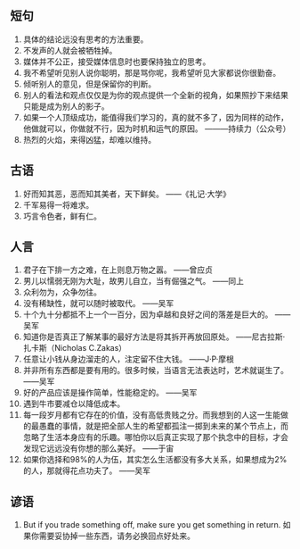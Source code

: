 <author-info date="1630895887124"></author-info>

## 短句

1. 具体的结论远没有思考的方法重要。
2. 不发声的人就会被牺牲掉。
3. 媒体并不公正，接受媒体信息时也要保持独立的思考。
4. 我不希望听见别人说你聪明，那是骂你呢，我希望听见大家都说你很勤奋。
5. 倾听别人的意见，但是保留你的判断。
6. 别人的看法和观点仅仅是为你的观点提供一个全新的视角，如果照抄下来结果只能是成为别人的影子。
7. 如果一个人顶级成功，能值得我们学习的，真的就不多了，因为同样的动作，他做就可以，你做就不行，因为时机和运气的原因。 ———持续力（公众号）
8. 热烈的火焰，来得凶猛，却难以维持。

## 古语

1. 好而知其恶，恶而知其美者，天下鲜矣。	——《礼记·大学》
2. 千军易得一将难求。
3. 巧言令色者，鲜有仁。

## 人言

1. 君子在下排一方之难，在上则息万物之嚣。	——曾应贞
2. 男儿以懦弱无刚为大耻，故男儿自立，当有倔强之气。	——同上
3. 众利勿为，众争勿往。
4. 没有稀缺性，就可以随时被取代。 ——吴军
5. 十个九十分都抵不上一个一百分，因为卓越和良好之间的落差是巨大的。  ——吴军
6. 知道你是否真正了解某事的最好方法是将其拆开再放回原处。           ——尼古拉斯·扎卡斯（Nicholas C.Zakas）
7. 任意让小钱从身边溜走的人，注定留不住大钱。   ——J·P·摩根
8. 并非所有东西都是要有用的。很多时候，当语言无法表达时，艺术就诞生了。     ——吴军
9. 好的产品应该是操作简单，性能稳定的。   ——吴军
10. 遇到牛市要减仓以降低成本。
11. 每一段岁月都有它存在的价值，没有高低贵贱之分。而我想到的人这一生能做的最愚蠢的事情，就是把全部人生的希望都孤注一掷到未来的某个节点上，而忽略了生活本身应有的乐趣。哪怕你以后真正实现了那个执念中的目标，才会发现它远远没有你想的那么美好。    ——于宙
12. 如果你选择和98%的人为伍，其实怎么生活都没有多大关系，如果想成为2%的人，那就得花点功夫了。   ——吴军

## 谚语

1. But if you trade something off, make sure you get something in return. 如果你需要妥协掉一些东西，请务必换回点好处来。